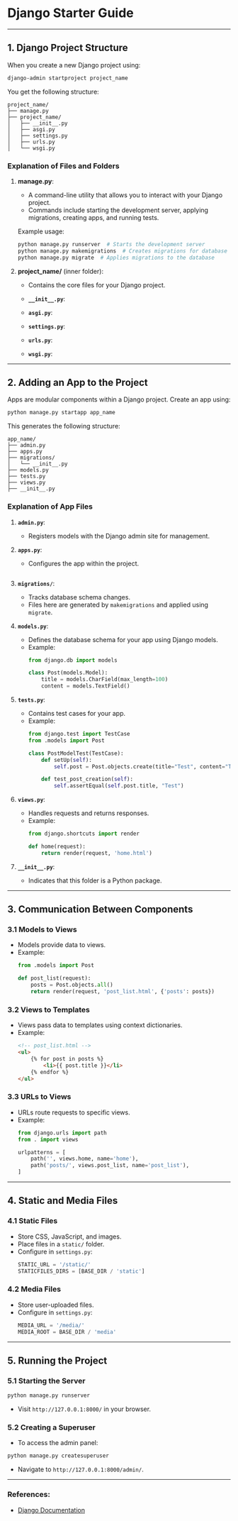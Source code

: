 # Django Starter Guide
---

## **1. Django Project Structure**

When you create a new Django project using:
```bash
django-admin startproject project_name
```
You get the following structure:
```
project_name/
├── manage.py
├── project_name/
│   ├── __init__.py
│   ├── asgi.py
│   ├── settings.py
│   ├── urls.py
│   └── wsgi.py
```
### **Explanation of Files and Folders**

1. **manage.py**:
   - A command-line utility that allows you to interact with your Django project.
   - Commands include starting the development server, applying migrations, creating apps, and running tests.

   Example usage:
   ```bash
   python manage.py runserver  # Starts the development server
   python manage.py makemigrations  # Creates migrations for database changes
   python manage.py migrate  # Applies migrations to the database
   ```

2. **project_name/** (inner folder):
   - Contains the core files for your Django project.

   - **`__init__.py`**:

   - **`asgi.py`**:

   - **`settings.py`**:
   
   - **`urls.py`**:

   - **`wsgi.py`**:
---

## **2. Adding an App to the Project**

Apps are modular components within a Django project. Create an app using:
```bash
python manage.py startapp app_name
```
This generates the following structure:
```
app_name/
├── admin.py
├── apps.py
├── migrations/
│   └── __init__.py
├── models.py
├── tests.py
├── views.py
├── __init__.py
```
### **Explanation of App Files**

1. **`admin.py`**:
   - Registers models with the Django admin site for management.

2. **`apps.py`**:
   - Configures the app within the project.
     ```

3. **`migrations/`**:
   - Tracks database schema changes.
   - Files here are generated by `makemigrations` and applied using `migrate`.

4. **`models.py`**:
   - Defines the database schema for your app using Django models.
   - Example:
     ```python
     from django.db import models

     class Post(models.Model):
         title = models.CharField(max_length=100)
         content = models.TextField()
     ```

5. **`tests.py`**:
   - Contains test cases for your app.
   - Example:
     ```python
     from django.test import TestCase
     from .models import Post

     class PostModelTest(TestCase):
         def setUp(self):
             self.post = Post.objects.create(title="Test", content="Test content")

         def test_post_creation(self):
             self.assertEqual(self.post.title, "Test")
     ```

6. **`views.py`**:
   - Handles requests and returns responses.
   - Example:
     ```python
     from django.shortcuts import render

     def home(request):
         return render(request, 'home.html')
     ```

7. **`__init__.py`**:
   - Indicates that this folder is a Python package.

---

## **3. Communication Between Components**

### **3.1 Models to Views**
- Models provide data to views.
- Example:
  ```python
  from .models import Post

  def post_list(request):
      posts = Post.objects.all()
      return render(request, 'post_list.html', {'posts': posts})
  ```

### **3.2 Views to Templates**
- Views pass data to templates using context dictionaries.
- Example:
  ```html
  <!-- post_list.html -->
  <ul>
      {% for post in posts %}
          <li>{{ post.title }}</li>
      {% endfor %}
  </ul>
  ```

### **3.3 URLs to Views**
- URLs route requests to specific views.
- Example:
  ```python
  from django.urls import path
  from . import views

  urlpatterns = [
      path('', views.home, name='home'),
      path('posts/', views.post_list, name='post_list'),
  ]
  ```

---

## **4. Static and Media Files**

### **4.1 Static Files**
- Store CSS, JavaScript, and images.
- Place files in a `static/` folder.
- Configure in `settings.py`:
  ```python
  STATIC_URL = '/static/'
  STATICFILES_DIRS = [BASE_DIR / 'static']
  ```

### **4.2 Media Files**
- Store user-uploaded files.
- Configure in `settings.py`:
  ```python
  MEDIA_URL = '/media/'
  MEDIA_ROOT = BASE_DIR / 'media'
  ```

---

## **5. Running the Project**

### **5.1 Starting the Server**
```bash
python manage.py runserver
```
- Visit `http://127.0.0.1:8000/` in your browser.

### **5.2 Creating a Superuser**
- To access the admin panel:
```bash
python manage.py createsuperuser
```
- Navigate to `http://127.0.0.1:8000/admin/`.

---

### **References:**
- [Django Documentation](https://docs.djangoproject.com/en/stable/)

